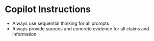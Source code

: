 # Copilot Instructions

- Always use sequential thinking for all prompts
- Always provide sources and concrete evidence for all claims and information